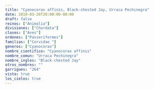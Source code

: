```yaml
---
title: "Cyanocorax affinis, Black-chested Jay, Urraca Pechinegra"
date: 2018-03-26T20:00:00-00:00
draft: false
reinos: ["Animalia"]
divisiones: ["Chordata"]
clases: ["Aves"]
ordenes: ["Passeriformes"]
familias: ["Corvidae "]
generos: ["Cyanocorax"]
nombre_cientifico: "Cyanocorax affinis"
nombre_comun: "Urraca Pechinegra"
nombre_ingles: "Black-chested Jay"
otros_nombres: ""
garrigues: "264"
vista: true
los_cielos: true
---
```

